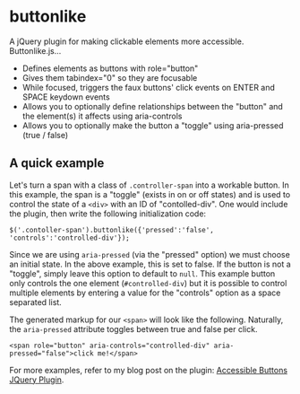 buttonlike
==========

A jQuery plugin for making clickable elements more accessible. Buttonlike.js&hellip;

* Defines elements as buttons with role="button"
* Gives them tabindex="0" so they are focusable
* While focused, triggers the faux buttons' click events on ENTER and SPACE keydown events
* Allows you to optionally define relationships between the "button" and the element(s) it affects using aria-controls
* Allows you to optionally make the button a "toggle" using aria-pressed (true / false)


A quick example
---------------

Let's turn a span with a class of <code>.controller-span</code> into a workable button. In this example, the span is a "toggle" (exists in on or off states) and is used to control the state of a <code>&lt;div&gt;</code> with an ID of "contolled-div". One would include the plugin, then write the following initialization code:

    $('.contoller-span').buttonlike({'pressed':'false', 'controls':'controlled-div'});

Since we are using <code>aria-pressed</code> (via the "pressed" option) we must choose an initial state. In the above example, this is set to false. If the button is not a "toggle", simply leave this option to default to <code>null</code>. This example button only controls the one element (<code>#controlled-div</code>) but it is possible to control multiple elements by entering a value for the "controls" option as a space separated list.

The generated markup for our <code>&lt;span&gt;</code> will look like the following. Naturally, the <code>aria-pressed</code> attribute toggles between true and false per click.

    <span role="button" aria-controls="controlled-div" aria-pressed="false">click me!</span>
	
For more examples, refer to my blog post on the plugin: <a href="http://www.heydonworks.com/article/accessible-buttons-jquery-plugin">Accessible Buttons JQuery Plugin</a>.


